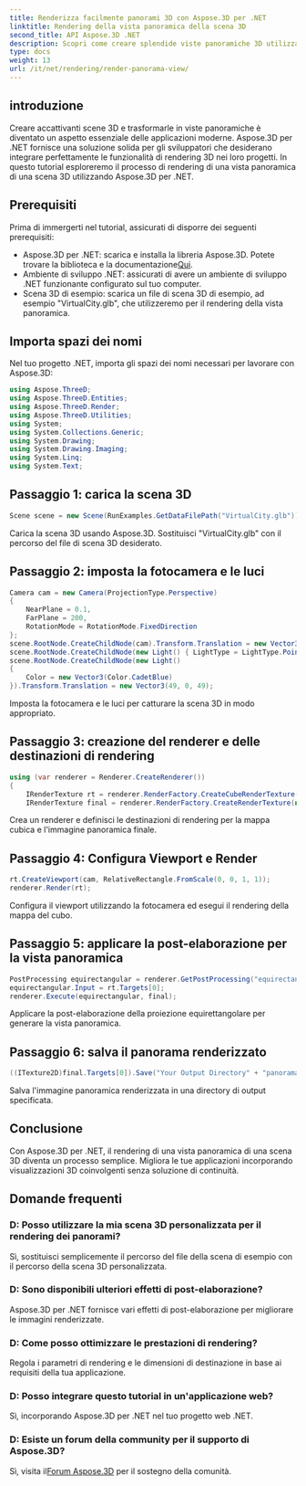 ```yaml
---
title: Renderizza facilmente panorami 3D con Aspose.3D per .NET
linktitle: Rendering della vista panoramica della scena 3D
second_title: API Aspose.3D .NET
description: Scopri come creare splendide viste panoramiche 3D utilizzando Aspose.3D per .NET. Segui la nostra guida passo passo per un rendering di scene coinvolgente.
type: docs
weight: 13
url: /it/net/rendering/render-panorama-view/
---
```

## introduzione
Creare accattivanti scene 3D e trasformarle in viste panoramiche è diventato un aspetto essenziale delle applicazioni moderne. Aspose.3D per .NET fornisce una soluzione solida per gli sviluppatori che desiderano integrare perfettamente le funzionalità di rendering 3D nei loro progetti. In questo tutorial esploreremo il processo di rendering di una vista panoramica di una scena 3D utilizzando Aspose.3D per .NET.
## Prerequisiti
Prima di immergerti nel tutorial, assicurati di disporre dei seguenti prerequisiti:
-  Aspose.3D per .NET: scarica e installa la libreria Aspose.3D. Potete trovare la biblioteca e la documentazione[Qui](https://releases.aspose.com/3d/net/).
- Ambiente di sviluppo .NET: assicurati di avere un ambiente di sviluppo .NET funzionante configurato sul tuo computer.
- Scena 3D di esempio: scarica un file di scena 3D di esempio, ad esempio "VirtualCity.glb", che utilizzeremo per il rendering della vista panoramica.
## Importa spazi dei nomi
Nel tuo progetto .NET, importa gli spazi dei nomi necessari per lavorare con Aspose.3D:
```csharp
using Aspose.ThreeD;
using Aspose.ThreeD.Entities;
using Aspose.ThreeD.Render;
using Aspose.ThreeD.Utilities;
using System;
using System.Collections.Generic;
using System.Drawing;
using System.Drawing.Imaging;
using System.Linq;
using System.Text;
```
## Passaggio 1: carica la scena 3D
```csharp
Scene scene = new Scene(RunExamples.GetDataFilePath("VirtualCity.glb"));
```
Carica la scena 3D usando Aspose.3D. Sostituisci "VirtualCity.glb" con il percorso del file di scena 3D desiderato.
## Passaggio 2: imposta la fotocamera e le luci
```csharp
Camera cam = new Camera(ProjectionType.Perspective)
{
    NearPlane = 0.1,
    FarPlane = 200,
    RotationMode = RotationMode.FixedDirection
};
scene.RootNode.CreateChildNode(cam).Transform.Translation = new Vector3(5, 6, 0);
scene.RootNode.CreateChildNode(new Light() { LightType = LightType.Point }).Transform.Translation = new Vector3(-10, 7, -10);
scene.RootNode.CreateChildNode(new Light()
{
    Color = new Vector3(Color.CadetBlue)
}).Transform.Translation = new Vector3(49, 0, 49);
```
Imposta la fotocamera e le luci per catturare la scena 3D in modo appropriato.
## Passaggio 3: creazione del renderer e delle destinazioni di rendering
```csharp
using (var renderer = Renderer.CreateRenderer())
{
    IRenderTexture rt = renderer.RenderFactory.CreateCubeRenderTexture(new RenderParameters(false), 512, 512);
    IRenderTexture final = renderer.RenderFactory.CreateRenderTexture(new RenderParameters(false, 32, 0, 0), 1024 * 3, 1024);
```
Crea un renderer e definisci le destinazioni di rendering per la mappa cubica e l'immagine panoramica finale.
## Passaggio 4: Configura Viewport e Render
```csharp
rt.CreateViewport(cam, RelativeRectangle.FromScale(0, 0, 1, 1));
renderer.Render(rt);
```
Configura il viewport utilizzando la fotocamera ed esegui il rendering della mappa del cubo.
## Passaggio 5: applicare la post-elaborazione per la vista panoramica
```csharp
PostProcessing equirectangular = renderer.GetPostProcessing("equirectangular");
equirectangular.Input = rt.Targets[0];
renderer.Execute(equirectangular, final);
```
Applicare la post-elaborazione della proiezione equirettangolare per generare la vista panoramica.
## Passaggio 6: salva il panorama renderizzato
```csharp
((ITexture2D)final.Targets[0]).Save("Your Output Directory" + "panorama.png", ImageFormat.Png);
```
Salva l'immagine panoramica renderizzata in una directory di output specificata.
## Conclusione
Con Aspose.3D per .NET, il rendering di una vista panoramica di una scena 3D diventa un processo semplice. Migliora le tue applicazioni incorporando visualizzazioni 3D coinvolgenti senza soluzione di continuità.
## Domande frequenti
### D: Posso utilizzare la mia scena 3D personalizzata per il rendering dei panorami?
Sì, sostituisci semplicemente il percorso del file della scena di esempio con il percorso della scena 3D personalizzata.
### D: Sono disponibili ulteriori effetti di post-elaborazione?
Aspose.3D per .NET fornisce vari effetti di post-elaborazione per migliorare le immagini renderizzate.
### D: Come posso ottimizzare le prestazioni di rendering?
Regola i parametri di rendering e le dimensioni di destinazione in base ai requisiti della tua applicazione.
### D: Posso integrare questo tutorial in un'applicazione web?
Sì, incorporando Aspose.3D per .NET nel tuo progetto web .NET.
### D: Esiste un forum della community per il supporto di Aspose.3D?
 Sì, visita il[Forum Aspose.3D](https://forum.aspose.com/c/3d/18) per il sostegno della comunità.